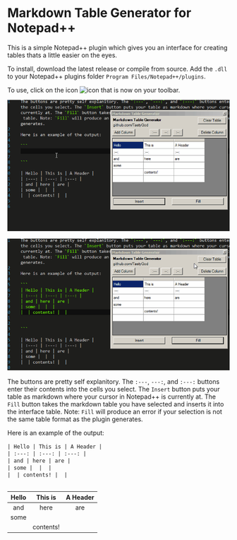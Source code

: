 # Markdown Table Generator for Notepad++

This is a simple Notepad++ plugin which gives you an interface for creating tables thats a little easier on the eyes. 

To install, download the latest release or compile from source. Add the `.dll` to your Notepad++ plugins folder `Program Files/Notepad++/plugins`.

To use, click on the icon ![icon](https://github.com/TastyGod/MarkdownTableGenerator/blob/master/MarkdownTableGenerator/Resources/spreadshett.png) that is now on your toolbar.

![interface](/interface.gif)

![interface](/fill.gif)

The buttons are pretty self explanitory. The `:---`, `---:`, and `:---:` buttons enter their contents into the cells you select. The `Insert` button puts your table as markdown where your cursor in Notepad++ is currently at. The `Fill` button takes the markdown table you have selected and inserts it into the interface table. Note: `Fill` will produce an error if your selection is not the same table format as the plugin generates.

Here is an example of the output:

```
| Hello | This is | A Header | 
| :---: | :---: | :---: | 
| and | here | are | 
| some |  |  | 
|  | contents! |  | 


```

| Hello | This is | A Header | 
| :---: | :---: | :---: | 
| and | here | are | 
| some |  |  | 
|  | contents! |  | 

